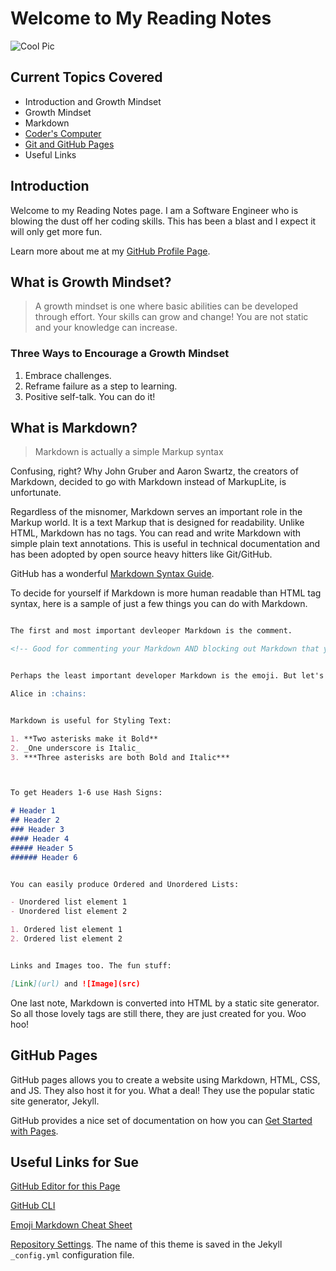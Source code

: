 # Welcome to My Reading Notes 

<!-- One gigantic @ss pic that may or may not be legal? But hey, look at this Markdown comment --> 
![Cool Pic](https://techagainsttrafficking.org/wp-content/uploads/2019/01/Digital-Earth-1200x675.jpg)

## Current Topics Covered

- Introduction and Growth Mindset
- Growth Mindset
- Markdown
- [Coder's Computer](coders-computer.md)
- [Git and GitHub Pages](Git-Notes.md)
- Useful Links

## Introduction

Welcome to my Reading Notes page. I am a Software Engineer who is blowing the dust off her coding skills. This has been a blast and I expect it will only get more fun. 

Learn more about me at my [GitHub Profile Page](https://github.com/Sue-Young). 

## What is Growth Mindset?

> A growth mindset is one where basic abilities can be developed through effort. Your skills can grow and change! You are not static and your knowledge can increase. 

### Three Ways to Encourage a Growth Mindset
1. Embrace challenges.
2. Reframe failure as a step to learning.
3. Positive self-talk. You can do it!


## What is Markdown?

> Markdown is actually a simple Markup syntax

Confusing, right? Why John Gruber and Aaron Swartz, the creators of Markdown, decided to go with Markdown instead of MarkupLite, is unfortunate. 

Regardless of the misnomer, Markdown serves an important role in the Markup world. It is a text Markup that is designed for readability. Unlike HTML, Markdown has no tags. You can read and write Markdown with simple plain text annotations. This is useful in technical documentation and has been adopted by open source heavy hitters like Git/GitHub. 	

GitHub has a wonderful [Markdown Syntax Guide](https://docs.github.com/en/get-started/writing-on-github/getting-started-with-writing-and-formatting-on-github/basic-writing-and-formatting-syntax). 

To decide for yourself if Markdown is more human readable than HTML tag syntax, here is a sample of just a few things you can do with Markdown.  

```markdown

The first and most important devleoper Markdown is the comment.  

<!-- Good for commenting your Markdown AND blocking out Markdown that you don't want rendered. -->


Perhaps the least important developer Markdown is the emoji. But let's live a little. 

Alice in :chains:


Markdown is useful for Styling Text:

1. **Two asterisks make it Bold**  
2. _One underscore is Italic_  
3. ***Three asterisks are both Bold and Italic***



To get Headers 1-6 use Hash Signs:

# Header 1
## Header 2
### Header 3
#### Header 4
##### Header 5
###### Header 6


You can easily produce Ordered and Unordered Lists:

- Unordered list element 1
- Unordered list element 2

1. Ordered list element 1
2. Ordered list element 2


Links and Images too. The fun stuff:

[Link](url) and ![Image](src)
```


One last note, Markdown is converted into HTML by a static site generator. So all those lovely tags are still there, they are just created for you. Woo hoo!


## GitHub Pages

GitHub pages allows you to create a website using Markdown, HTML, CSS, and JS. They also host it for you. What a deal! They use the popular static site generator, Jekyll. 

GitHub provides a nice set of documentation on how you can [Get Started with Pages](https://docs.github.com/en/pages/getting-started-with-github-pages/creating-a-github-pages-site).



## Useful Links for Sue

[GitHub Editor for this Page](https://github.com/Sue-Young/reading-notes/edit/gh-pages/index.md)

[GitHub CLI](https://cli.github.com/)

[Emoji Markdown Cheat Sheet](https://github.com/ikatyang/emoji-cheat-sheet/blob/master/README.md#symbols)

[Repository Settings](https://github.com/Sue-Young/reading-notes/settings/pages). The name of this theme is saved in the Jekyll `_config.yml` configuration file.




